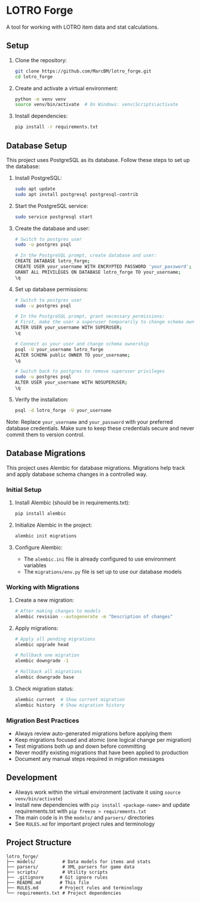 # LOTRO Forge

A tool for working with LOTRO item data and stat calculations.

## Setup

1. Clone the repository:
   ```bash
   git clone https://github.com/MarcBM/lotro_forge.git
   cd lotro_forge
   ```

2. Create and activate a virtual environment:
   ```bash
   python -m venv venv
   source venv/bin/activate  # On Windows: venv\Scripts\activate
   ```

3. Install dependencies:
   ```bash
   pip install -r requirements.txt
   ```

## Database Setup

This project uses PostgreSQL as its database. Follow these steps to set up the database:

1. Install PostgreSQL:
   ```bash
   sudo apt update
   sudo apt install postgresql postgresql-contrib
   ```

2. Start the PostgreSQL service:
   ```bash
   sudo service postgresql start
   ```

3. Create the database and user:
   ```bash
   # Switch to postgres user
   sudo -u postgres psql

   # In the PostgreSQL prompt, create database and user:
   CREATE DATABASE lotro_forge;
   CREATE USER your_username WITH ENCRYPTED PASSWORD 'your_password';
   GRANT ALL PRIVILEGES ON DATABASE lotro_forge TO your_username;
   \q
   ```

4. Set up database permissions:
   ```bash
   # Switch to postgres user
   sudo -u postgres psql

   # In the PostgreSQL prompt, grant necessary permissions:
   # First, make the user a superuser temporarily to change schema ownership
   ALTER USER your_username WITH SUPERUSER;
   \q

   # Connect as your user and change schema ownership
   psql -U your_username lotro_forge
   ALTER SCHEMA public OWNER TO your_username;
   \q

   # Switch back to postgres to remove superuser privileges
   sudo -u postgres psql
   ALTER USER your_username WITH NOSUPERUSER;
   \q
   ```

5. Verify the installation:
   ```bash
   psql -d lotro_forge -U your_username
   ```

Note: Replace `your_username` and `your_password` with your preferred database credentials. Make sure to keep these credentials secure and never commit them to version control.

## Database Migrations

This project uses Alembic for database migrations. Migrations help track and apply database schema changes in a controlled way.

### Initial Setup

1. Install Alembic (should be in requirements.txt):
   ```bash
   pip install alembic
   ```

2. Initialize Alembic in the project:
   ```bash
   alembic init migrations
   ```

3. Configure Alembic:
   - The `alembic.ini` file is already configured to use environment variables
   - The `migrations/env.py` file is set up to use our database models

### Working with Migrations

1. Create a new migration:
   ```bash
   # After making changes to models
   alembic revision --autogenerate -m "Description of changes"
   ```

2. Apply migrations:
   ```bash
   # Apply all pending migrations
   alembic upgrade head
   
   # Rollback one migration
   alembic downgrade -1
   
   # Rollback all migrations
   alembic downgrade base
   ```

3. Check migration status:
   ```bash
   alembic current  # Show current migration
   alembic history  # Show migration history
   ```

### Migration Best Practices

- Always review auto-generated migrations before applying them
- Keep migrations focused and atomic (one logical change per migration)
- Test migrations both up and down before committing
- Never modify existing migrations that have been applied to production
- Document any manual steps required in migration messages

## Development

- Always work within the virtual environment (activate it using `source venv/bin/activate`)
- Install new dependencies with `pip install <package-name>` and update requirements.txt with `pip freeze > requirements.txt`
- The main code is in the `models/` and `parsers/` directories
- See `RULES.md` for important project rules and terminology

## Project Structure

```
lotro_forge/
├── models/          # Data models for items and stats
├── parsers/         # XML parsers for game data
├── scripts/         # Utility scripts
├── .gitignore      # Git ignore rules
├── README.md       # This file
├── RULES.md        # Project rules and terminology
└── requirements.txt # Project dependencies
```
